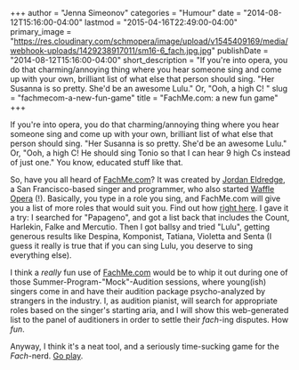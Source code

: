 +++
author = "Jenna Simeonov"
categories = "Humour"
date = "2014-08-12T15:16:00-04:00"
lastmod = "2015-04-16T22:49:00-04:00"
primary_image = "https://res.cloudinary.com/schmopera/image/upload/v1545409169/media/webhook-uploads/1429238917011/sm16-6_fach.jpg.jpg"
publishDate = "2014-08-12T15:16:00-04:00"
short_description = "If you&#039;re into opera, you do that charming/annoying thing where you hear someone sing and come up with your own, brilliant list of what else that person should sing. &quot;Her Susanna is so pretty. She&#039;d be an awesome Lulu.&quot; Or, &quot;Ooh, a high C! "
slug = "fachmecom-a-new-fun-game"
title = "FachMe.com: a new fun game"
+++

If you're into opera, you do that charming/annoying thing where you hear someone sing and come up with your own, brilliant list of what else that person should sing. "Her Susanna is so pretty. She'd be an awesome Lulu." Or, "Ooh, a high C! He should sing Tonio so that I can hear 9 high Cs instead of just one." You know, educated stuff like that.

So, have you all heard of [FachMe.com](http://fachme.com/)? It was created by [Jordan Eldredge](http://jordaneldredge.com/), a San Francisco-based singer and programmer, who also started [Waffle Opera](http://waffleopera.com/) (!). Basically, you type in a role you sing, and FachMe.com will give you a list of more roles that would suit you. Find out how [right here](http://blog.classicalcode.com/2011/05/fachme-find-your-roles/). I gave it a try: I searched for "Papageno", and got a list back that includes the Count, Harlekin, Falke and Mercutio. Then I got ballsy and tried "Lulu", getting generous results like Despina, Komponist, Tatiana, Violetta and Senta (I guess it really is true that if you can sing Lulu, you deserve to sing everything else).

I think a _really_ fun use of [FachMe.com](http://fachme.com/) would be to whip it out during one of those Summer-Program-"Mock"-Audition sessions, where young(ish) singers come in and have their audition package psycho-analyzed by strangers in the industry. I, as audition pianist, will search for appropriate roles based on the singer's starting aria, and I will show this web-generated list to the panel of auditioners in order to settle their _fach_-ing disputes. How _fun_.

Anyway, I think it's a neat tool, and a seriously time-sucking game for the _Fach_-nerd. [Go play](http://fachme.com/).
